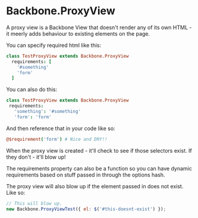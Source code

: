 # Backbone.ProxyView

A proxy view is a Backbone View that doesn't render any of its own HTML -
it meerly adds behaviour to existing elements on the page.

You can specify required html like this:

```coffeescript
class TestProxyView extends Backbone.ProxyView
  requirements: [
    '#something'
    'form'
  ]
```

You can also do this:

```coffeescript
class TestProxyView extends Backbone.ProxyView
 requirements:
   'something': '#something'
   'form': 'form'
```

And then reference that in your code like so:

```coffeescript
@$requirement('form') # Nice and DRY!!
```

When the proxy view is created - it'll check to see if those selectors exist.
If they don't - it'll blow up!

The requirements property can also be a function so you can have dynamic requirements based
on stuff passed in through the options hash.

The proxy view will also blow up if the element passed in does not exist. Like so:

```javascript
// This will blow up.
new Backbone.ProxyViewTest({ el: $('#this-doesnt-exist') });
```
